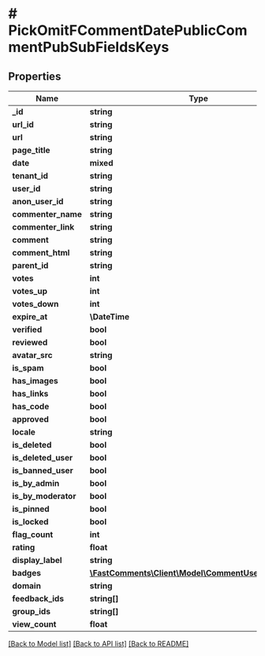 # # PickOmitFCommentDatePublicCommentPubSubFieldsKeys

## Properties

Name | Type | Description | Notes
------------ | ------------- | ------------- | -------------
**_id** | **string** |  |
**url_id** | **string** |  |
**url** | **string** |  |
**page_title** | **string** |  | [optional]
**date** | **mixed** |  |
**tenant_id** | **string** |  |
**user_id** | **string** |  | [optional]
**anon_user_id** | **string** |  | [optional]
**commenter_name** | **string** |  |
**commenter_link** | **string** |  | [optional]
**comment** | **string** |  |
**comment_html** | **string** |  |
**parent_id** | **string** |  | [optional]
**votes** | **int** |  | [optional]
**votes_up** | **int** |  | [optional]
**votes_down** | **int** |  | [optional]
**expire_at** | **\DateTime** |  | [optional]
**verified** | **bool** |  |
**reviewed** | **bool** |  | [optional]
**avatar_src** | **string** |  | [optional]
**is_spam** | **bool** |  | [optional]
**has_images** | **bool** |  | [optional]
**has_links** | **bool** |  | [optional]
**has_code** | **bool** |  | [optional]
**approved** | **bool** |  |
**locale** | **string** |  |
**is_deleted** | **bool** |  | [optional]
**is_deleted_user** | **bool** |  | [optional]
**is_banned_user** | **bool** |  | [optional]
**is_by_admin** | **bool** |  | [optional]
**is_by_moderator** | **bool** |  | [optional]
**is_pinned** | **bool** |  | [optional]
**is_locked** | **bool** |  | [optional]
**flag_count** | **int** |  | [optional]
**rating** | **float** |  | [optional]
**display_label** | **string** |  | [optional]
**badges** | [**\FastComments\Client\Model\CommentUserBadgeInfo[]**](CommentUserBadgeInfo.md) |  | [optional]
**domain** | **string** |  | [optional]
**feedback_ids** | **string[]** |  | [optional]
**group_ids** | **string[]** |  | [optional]
**view_count** | **float** |  | [optional]

[[Back to Model list]](../../README.md#models) [[Back to API list]](../../README.md#endpoints) [[Back to README]](../../README.md)
